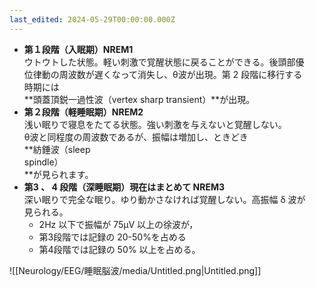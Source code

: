 ```yaml
---
last_edited: 2024-05-29T00:00:00.000Z
---
```





- **第１段階（入眠期）NREM1**  
    ウトウトした状態。軽い刺激で覚醒状態に戻ることができる。後頭部優  
    位律動の周波数が遅くなって消失し、θ波が出現。第 2 段階に移行する  
    時期には  
    **頭蓋頂鋭一過性波（vertex sharp transient）**が出現。
- **第２段階（軽睡眠期）NREM2**  
    浅い眠りで寝息をたてる状態。強い刺激を与えないと覚醒しない。  
    θ波と同程度の周波数であるが、振幅は増加し、ときどき  
    **紡錘波（sleep  
    spindle）  
    **が見られます。
- **第3 、 4 段階（深睡眠期）現在はまとめて NREM3**  
    深い眠りで完全な眠り。ゆり動かさなければ覚醒しない。高振幅 δ 波が  
    見られる。  
    - 2Hz 以下で振幅が 75μV 以上の徐波が，
    - 第3段階では記録の 20-50%を占める
    - 第4段階では記録の 50% 以上を占める。

![[Neurology/EEG/睡眠脳波/media/Untitled.png|Untitled.png]]
